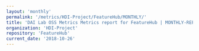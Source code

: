 ```yaml
---
layout: 'monthly'
permalink: '/metrics/HDI-Project/FeatureHub/MONTHLY/'
title: 'DAI Lab OSS Metrics Metrics report for FeatureHub | MONTHLY-REPORT-2018-10-26'
organization: 'HDI-Project'
repository: 'FeatureHub'
current_date: '2018-10-26'
---
```

